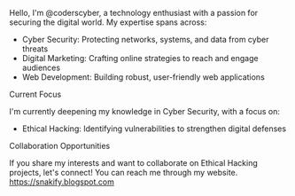 Hello, I'm @coderscyber, a technology enthusiast with a passion for securing the digital world. My expertise spans across:

- Cyber Security: Protecting networks, systems, and data from cyber threats
- Digital Marketing: Crafting online strategies to reach and engage audiences
- Web Development: Building robust, user-friendly web applications

Current Focus

I'm currently deepening my knowledge in Cyber Security, with a focus on:

- Ethical Hacking: Identifying vulnerabilities to strengthen digital defenses

Collaboration Opportunities

If you share my interests and want to collaborate on Ethical Hacking projects, let's connect! You can reach me through my website.
https://snakify.blogspot.com
